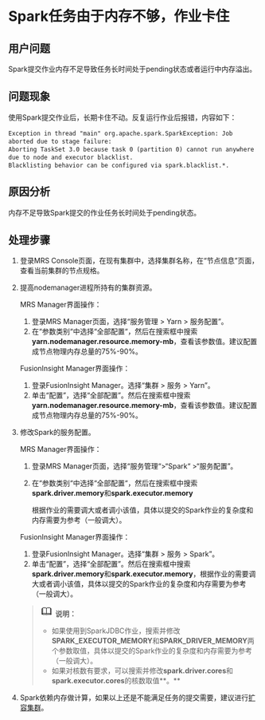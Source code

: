 # Spark任务由于内存不够，作业卡住<a name="mrs_03_0038"></a>

## 用户问题<a name="section18305143583116"></a>

Spark提交作业内存不足导致任务长时间处于pending状态或者运行中内存溢出。

## 问题现象<a name="section117424454313"></a>

使用Spark提交作业后，长期卡住不动。反复运行作业后报错，内容如下：

```
Exception in thread "main" org.apache.spark.SparkException: Job aborted due to stage failure: 
Aborting TaskSet 3.0 because task 0 (partition 0) cannot run anywhere due to node and executor blacklist. 
Blacklisting behavior can be configured via spark.blacklist.*. 
```

## 原因分析<a name="section1237061220324"></a>

内存不足导致Spark提交的作业任务长时间处于pending状态。

## 处理步骤<a name="section150512392323"></a>

1.  登录MRS Console页面，在现有集群中，选择集群名称，在“节点信息”页面，查看当前集群的节点规格。
2.  提高nodemanager进程所持有的集群资源。

    MRS Manager界面操作：

    1.  登录MRS Manager页面，选择“服务管理 \> Yarn \> 服务配置”。
    2.  在“参数类别“中选择“全部配置“，然后在搜索框中搜索**yarn.nodemanager.resource.memory-mb**，查看该参数值。建议配置成节点物理内存总量的75%-90%。

    FusionInsight Manager界面操作：

    1.  登录FusionInsight Manager。选择“集群 \> 服务 \> Yarn”。
    2.  单击“配置”，选择“全部配置”。然后在搜索框中搜索**yarn.nodemanager.resource.memory-mb**，查看该参数值。建议配置成节点物理内存总量的75%-90%。

3.  修改Spark的服务配置。

    MRS Manager界面操作：

    1.  登录MRS Manager页面，选择“服务管理“\>“Spark“  \>“服务配置”。
    2.  在“参数类别“中选择“全部配置“，然后在搜索框中搜索**spark.driver.memory**和**spark.executor.memory**

        根据作业的需要调大或者调小该值，具体以提交的Spark作业的复杂度和内存需要为参考（一般调大）。

    FusionInsight Manager界面操作：

    1.  登录FusionInsight Manager。选择“集群 \> 服务 \> Spark”。
    2.  单击“配置”，选择“全部配置”。然后在搜索框中搜索**spark.driver.memory**和**spark.executor.memory**，根据作业的需要调大或者调小该值，具体以提交的Spark作业的复杂度和内存需要为参考（一般调大）。

    >![](public_sys-resources/icon-note.gif) **说明：** 
    >-   如果使用到SparkJDBC作业，搜索并修改**SPARK\_EXECUTOR\_MEMORY**和**SPARK\_DRIVER\_MEMORY**两个参数取值，具体以提交的Spark作业的复杂度和内存需要为参考（一般调大）。
    >-   如果对核数有要求，可以搜索并修改**spark.driver.cores**和**spark.executor.cores**的核数取值**。**

4.  Spark依赖内存做计算，如果以上还是不能满足任务的提交需要，建议进行[扩容集群](https://support.huaweicloud.com/usermanual-mrs/mrs_01_0063.html)。

